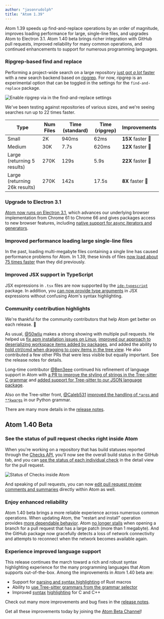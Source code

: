 ```yaml
---
author: "jasonrudolph"
title: "Atom 1.39"
---
```


Atom 1.39 speeds up find-and-replace operations by an order of magnitude, improves loading performance for large, single-line files, and upgrades Atom to Electron 3.1. Atom 1.40 beta brings richer integration with GitHub pull requests, improved reliability for many common operations, and continued enhancements to support for numerous programming languages.

<!--more-->

### Ripgrep-based find and replace

Performing a project-wide search on a large repository [just got _a lot_ faster](https://github.com/atom/find-and-replace/pull/1086) with a new search backend based on [ripgrep](https://github.com/BurntSushi/ripgrep). For now, ripgrep is an experimental option that can be toggled in the settings for the `find-and-replace` package.

![Enable ripgrep via in the find-and-replace settings](/assets/images/posts/58342205-5d575a00-7e50-11e9-8f2a-307cd3cf2b93.png)

We've been testing against repositories of various sizes, and we're seeing searches run up to 22 times faster.

<table>
  <thead>
    <tr>
      <th>Type</th>
      <th>Num Files</th>
      <th>Time (standard)</th>
      <th>Time (ripgrep)</th>
      <th>Improvements</th>
    </tr>
  </thead>
  <tbody>
    <tr>
      <td>Small</td>
      <td>2K</td>
      <td>940ms</td>
      <td>62ms</td>
      <td><b>15X</b> faster 🎉</td>
    </tr>
    <tr>
      <td>Medium</td>
      <td>30K</td>
      <td>7.7s</td>
      <td>620ms</td>
      <td><b>12X</b> faster 🎉</td>
    </tr>
    <tr>
      <td>Large (returning 5 results)</td>
      <td>270K</td>
      <td>129s</td>
      <td>5.9s</td>
      <td><b>22X</b> faster 🎉</td>
    </tr>
    <tr>
      <td>Large (returning 26k results)</td>
      <td>270K</td>
      <td>142s</td>
      <td>17.5s</td>
      <td><b>8X</b> faster 🎉</td>
    </tr>
  </tbody>
</table>

### Upgrade to Electron 3.1

[Atom now runs on Electron 3.1](https://github.com/atom/atom/pull/19419), which advances our underlying browser implementation from Chrome 61 to Chrome 66 and gives packages access to new browser features, including [native support for async iterators and generators](https://developers.google.com/web/updates/2017/12/nic63#iterators-generators).

### Improved performance loading large single-line files

In the past, loading multi-megabyte files containing a single line has caused performance problems for Atom. In 1.39, these kinds of files [now load about 75 times faster](https://github.com/atom/text-buffer/pull/312) than they did previously.

### Improved JSX support in TypeScript

JSX expressions in `.tsx` files are now supported by the [`ide-typescript`](https://github.com/atom/ide-typescript) package. In addition, you [can now provide type arguments](https://github.com/tree-sitter/tree-sitter-typescript/pull/68) in JSX expressions without confusing Atom's syntax highlighting.

### Community contribution highlights

We're thankful for the community contributors that help Atom get better on each release. 💟

As usual, [@50wliu](https://github.com/50wliu) makes a strong showing with multiple pull requests. He helped us [fix apm installation issues on Linux](https://github.com/atom/atom/pull/19370), [improved our approach to deserializing workspace items added by packages](https://github.com/atom/atom/pull/16100), and added the ability to [hold ctrl/cmd when dragging to copy items in the tree view](https://github.com/atom/tree-view/pull/1257). He also contributed a few other PRs that were less visible but equally important. See the release notes for details.

Long-time contributor [@Ben3eee](https://github.com/Ben3eee) continued his refinement of language support in Atom with [a PR to improve the styling of strings in the Tree-sitter C grammar](https://github.com/atom/language-c/pull/328) and [added support for Tree-sitter to our JSON language package](https://github.com/atom/language-json/pull/68).

Also on the Tree-sitter front, [@Caleb531](https://github.com/Caleb531) [improved the handling of `*args` and `**kwargs`](https://github.com/atom/language-python/pull/303) in our Python grammar.

<!-- end of stable changes -->

There are many more details in the [release notes](https://github.com/atom/atom/releases/tag/v1.39.0).

## Atom 1.40 Beta

### See the status of pull request checks right inside Atom

When you're working on a repository that has build statuses reported through the [Checks API](https://developer.github.com/v3/checks/), you'll now see the overall build status in the GitHub tab, and you can [see the status of each individual check](https://github.com/atom/github/pull/2102) in the detail view for the pull request.

![Status of Checks inside Atom](/assets/images/posts/61642340-bbe15e80-ac6e-11e9-88e6-0ca4e5b1b769.png)

And speaking of pull requests, you can now [edit pull request review comments and summaries](https://github.com/atom/github/pull/2124) directly within Atom as well.

### Enjoy enhanced reliability

Atom 1.40 beta brings a more reliable experience across numerous common operations. When updating Atom, the "restart and install" operation provides [more dependable behavior](https://github.com/atom/atom/pull/19594). Atom [no longer stalls](https://github.com/atom/github/pull/2195) when opening a branch for a pull request that has a large patch (more than 1 megabyte). And the GitHub package now gracefully detects a loss of network connectivity and attempts to reconnect when the network becomes available again.

### Experience improved language support

This release continues the march toward a rich and robust syntax highlighting experience for the many programming languages that Atom supports out-of-the-box. Among the improvements in Atom 1.40 beta are:

- Support for [parsing and syntax highlighting](https://github.com/atom/atom/pull/19556) of Rust macros
- Ability to [use Tree-sitter grammars from the grammar selector](https://github.com/atom/atom/pull/18738)
- Improved [syntax](https://github.com/atom/language-c/pull/330) [highlighting](https://github.com/atom/language-c/pull/331) for C and C++

<!-- end of beta changes -->

Check out many more improvements and bug fixes in the [release notes](https://github.com/atom/atom/releases/tag/v1.40.0-beta0).

Get all these improvements today by joining the [Atom Beta Channel](/beta)!
